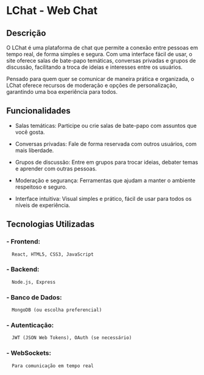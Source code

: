 # LChat - Web Chat

## Descrição
O LChat é uma plataforma de chat que permite a conexão entre pessoas em tempo real, de forma simples e segura. Com uma interface fácil de usar, o site oferece salas de bate-papo temáticas, conversas privadas e grupos de discussão, facilitando a troca de ideias e interesses entre os usuários.

Pensado para quem quer se comunicar de maneira prática e organizada, o LChat oferece recursos de moderação e opções de personalização, garantindo uma boa experiência para todos.

## Funcionalidades

- Salas temáticas: Participe ou crie salas de bate-papo com assuntos que você gosta.

- Conversas privadas: Fale de forma reservada com outros usuários, com mais liberdade.

- Grupos de discussão: Entre em grupos para trocar ideias, debater temas e aprender com outras pessoas.

- Moderação e segurança: Ferramentas que ajudam a manter o ambiente respeitoso e seguro.

- Interface intuitiva: Visual simples e prático, fácil de usar para todos os níveis de experiência.

## Tecnologias Utilizadas


### - Frontend:<br>
      React, HTML5, CSS3, JavaScript
### - Backend:<br>
      Node.js, Express
### - Banco de Dados:<br>
      MongoDB (ou escolha preferencial)
### - Autenticação:<br>
      JWT (JSON Web Tokens), OAuth (se necessário)
### - WebSockets:<br>
      Para comunicação em tempo real




